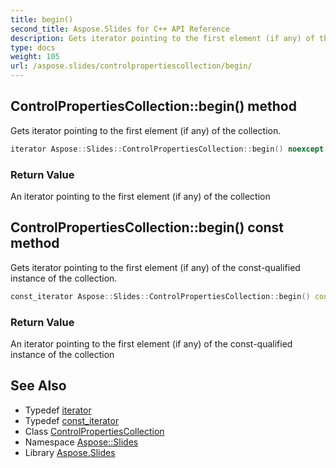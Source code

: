 ```yaml
---
title: begin()
second_title: Aspose.Slides for C++ API Reference
description: Gets iterator pointing to the first element (if any) of the collection.
type: docs
weight: 105
url: /aspose.slides/controlpropertiescollection/begin/
---
```

## ControlPropertiesCollection::begin() method


Gets iterator pointing to the first element (if any) of the collection.

```cpp
iterator Aspose::Slides::ControlPropertiesCollection::begin() noexcept
```


### Return Value

An iterator pointing to the first element (if any) of the collection

## ControlPropertiesCollection::begin() const method


Gets iterator pointing to the first element (if any) of the const-qualified instance of the collection.

```cpp
const_iterator Aspose::Slides::ControlPropertiesCollection::begin() const noexcept
```


### Return Value

An iterator pointing to the first element (if any) of the const-qualified instance of the collection

## See Also

* Typedef [iterator](../iterator/)
* Typedef [const_iterator](../const_iterator/)
* Class [ControlPropertiesCollection](../)
* Namespace [Aspose::Slides](../../)
* Library [Aspose.Slides](../../../)